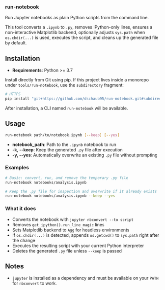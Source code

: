 ### run-notebook

Run Jupyter notebooks as plain Python scripts from the command line.

This tool converts a `.ipynb` to `.py`, removes IPython-only lines, ensures a non-interactive Matplotlib backend, optionally adjusts `sys.path` when `os.chdir(...)` is used, executes the script, and cleans up the generated file by default.

## Installation

- **Requirements**: Python >= 3.7

Install directly from Git using pip. If this project lives inside a monorepo under `tools/run-notebook`, use the `subdirectory` fragment:

```bash
# HTTPS
pip install "git+https://github.com/dschaub95/run-notebook.git#subdirectory=tools/run-notebook"
```

After installation, a CLI named `run-notebook` will be available.

## Usage

```bash
run-notebook path/to/notebook.ipynb [--keep] [--yes]
```

- **notebook_path**: Path to the `.ipynb` notebook to run
- **-k, --keep**: Keep the generated `.py` file after execution
- **-y, --yes**: Automatically overwrite an existing `.py` file without prompting

### Examples

```bash
# Basic: convert, run, and remove the temporary .py file
run-notebook notebooks/analysis.ipynb

# Keep the .py file for inspection and overwrite if it already exists
run-notebook notebooks/analysis.ipynb --keep --yes
```

### What it does

- Converts the notebook with `jupyter nbconvert --to script`
- Removes `get_ipython().run_line_magic` lines
- Sets Matplotlib backend to `Agg` for headless environments
- If `os.chdir(...)` is detected, appends `os.getcwd()` to `sys.path` right after the change
- Executes the resulting script with your current Python interpreter
- Deletes the generated `.py` file unless `--keep` is passed

## Notes

- `jupyter` is installed as a dependency and must be available on your `PATH` for `nbconvert` to work.


